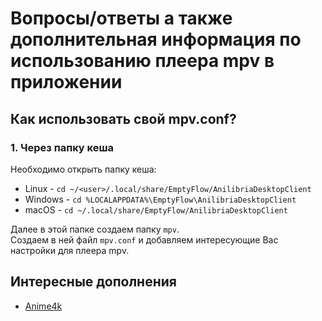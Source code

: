 # Вопросы/ответы а также дополнительная информация по использованию плеера mpv в приложении

## Как использовать свой mpv.conf?
### 1. Через папку кеша
Необходимо открыть папку кеша:
* Linux - `cd ~/<user>/.local/share/EmptyFlow/AnilibriaDesktopClient`
* Windows - `cd %LOCALAPPDATA%\EmptyFlow\AnilibriaDesktopClient`
* macOS - `cd ~/.local/share/EmptyFlow/AnilibriaDesktopClient`
  
Далее в этой папке создаем папку `mpv`.  
Создаем в ней файл `mpv.conf` и добавляем интересующие Вас настройки для плеера mpv.

## Интересные дополнения
* [Anime4k](https://github.com/bloc97/Anime4K)


